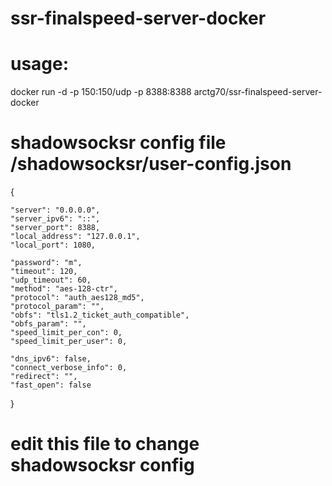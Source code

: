 # ssr-finalspeed-server-docker
# usage:
docker run -d -p 150:150/udp -p 8388:8388 arctg70/ssr-finalspeed-server-docker

# shadowsocksr config file /shadowsocksr/user-config.json

{

    "server": "0.0.0.0",
    "server_ipv6": "::",
    "server_port": 8388,
    "local_address": "127.0.0.1",
    "local_port": 1080,

    "password": "m",
    "timeout": 120,
    "udp_timeout": 60,
    "method": "aes-128-ctr",
    "protocol": "auth_aes128_md5",
    "protocol_param": "",
    "obfs": "tls1.2_ticket_auth_compatible",
    "obfs_param": "",
    "speed_limit_per_con": 0,
    "speed_limit_per_user": 0,

    "dns_ipv6": false,
    "connect_verbose_info": 0,
    "redirect": "",
    "fast_open": false
}
# edit this file to change shadowsocksr config
